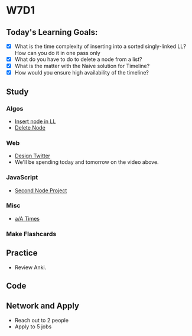 # W7D1

## Today's Learning Goals:

- [x] What is the time complexity of inserting into a sorted singly-linked LL? How can you do it in one pass only
- [x] What do you have to do to delete a node from a list?
- [x] What is the matter with the Naive solution for Timeline?
- [x] How would you ensure high availability of the timeline?

## Study

### Algos

* [Insert node in LL](https://www.geeksforgeeks.org/given-a-linked-list-which-is-sorted-how-will-you-insert-in-sorted-way/)
* [Delete Node](https://www.geeksforgeeks.org/delete-a-given-node-in-linked-list-under-given-constraints/)

### Web

* [Design Twitter](https://www.youtube.com/watch?v=KmAyPUv9gOY)
* We'll be spending today and tomorrow on the video above.

### JavaScript

* [Second Node Project](https://github.com/Pklong/chat-app)

### Misc

* [a/A Times](https://github.com/appacademy/curriculum/tree/master/html-css/projects/aa_times)

### Make Flashcards

## Practice

* Review Anki.

## Code

## Network and Apply

* Reach out to 2 people
* Apply to 5 jobs
